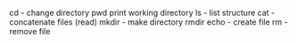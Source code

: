cd - change directory
pwd print working directory
ls - list structure
cat - concatenate files (read)
mkdir - make directory
rmdir
echo - create file
rm - remove file